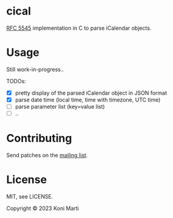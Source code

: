 # cical

[RFC 5545](https://www.rfc-editor.org/rfc/rfc5545.txt) implementation in C to parse iCalendar objects.

# Usage

Still work-in-progress..

TODOs:

-   [x] pretty display of the parsed iCalendar object in JSON format
-   [x] parse date time (local time, time with timezone, UTC time)
-   [ ] parse parameter list (key=value list)
-   [ ] ..

# Contributing

Send patches on the [mailing list].

# License

MIT, see LICENSE.

Copyright © 2023 Koni Marti

[mailing list]: https://lists.sr.ht/~konimarti/public-inbox

